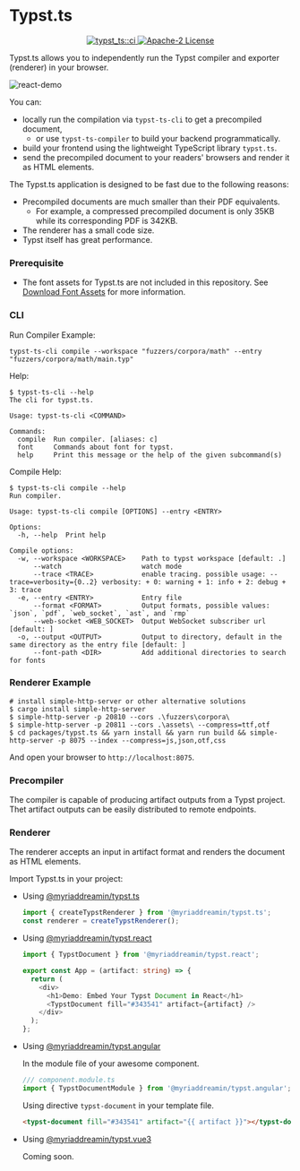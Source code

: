 # Typst.ts

<p align="center">
  <a href="https://github.com/Myriad-Dreamin/typst.ts/actions/workflows/ci.yaml">
    <img alt="typst_ts::ci" src="https://github.com/Myriad-Dreamin/typst.ts/actions/workflows/ci.yaml/badge.svg"/>
  </a>
  <a href="https://github.com/Myriad-Dreamin/typst.ts/blob/main/LICENSE">
    <img alt="Apache-2 License" src="https://img.shields.io/badge/license-Apache%202-brightgreen"/>
  </a>
</p>

Typst.ts allows you to independently run the Typst compiler and exporter (renderer) in your browser.

![react-demo](https://user-images.githubusercontent.com/35292584/233788011-bd3456e7-6ca2-4567-a5b8-42a65fcb88a5.png)

You can:

- locally run the compilation via `typst-ts-cli` to get a precompiled document,
  - or use `typst-ts-compiler` to build your backend programmatically.
- build your frontend using the lightweight TypeScript library `typst.ts`.
- send the precompiled document to your readers' browsers and render it as HTML elements.

The Typst.ts application is designed to be fast due to the following reasons:

- Precompiled documents are much smaller than their PDF equivalents.
  - For example, a compressed precompiled document is only 35KB while its corresponding PDF is 342KB.
- The renderer has a small code size.
- Typst itself has great performance.

### Prerequisite

- The font assets for Typst.ts are not included in this repository. See [Download Font Assets](./docs/download-font-assets.md) for more information.

### CLI

Run Compiler Example:

```shell
typst-ts-cli compile --workspace "fuzzers/corpora/math" --entry "fuzzers/corpora/math/main.typ"
```

Help:

```shell
$ typst-ts-cli --help
The cli for typst.ts.

Usage: typst-ts-cli <COMMAND>

Commands:
  compile  Run compiler. [aliases: c]
  font     Commands about font for typst.
  help     Print this message or the help of the given subcommand(s)
```

Compile Help:

```shell
$ typst-ts-cli compile --help
Run compiler.

Usage: typst-ts-cli compile [OPTIONS] --entry <ENTRY>

Options:
  -h, --help  Print help

Compile options:
  -w, --workspace <WORKSPACE>    Path to typst workspace [default: .]
      --watch                    watch mode
      --trace <TRACE>            enable tracing. possible usage: --trace=verbosity={0..2} verbosity: + 0: warning + 1: info + 2: debug + 3: trace
  -e, --entry <ENTRY>            Entry file
      --format <FORMAT>          Output formats, possible values: `json`, `pdf`, `web_socket`, `ast`, and `rmp`
      --web-socket <WEB_SOCKET>  Output WebSocket subscriber url [default: ]
  -o, --output <OUTPUT>          Output to directory, default in the same directory as the entry file [default: ]
      --font-path <DIR>          Add additional directories to search for fonts
```

### Renderer Example

```shell
# install simple-http-server or other alternative solutions
$ cargo install simple-http-server
$ simple-http-server -p 20810 --cors .\fuzzers\corpora\
$ simple-http-server -p 20811 --cors .\assets\ --compress=ttf,otf
$ cd packages/typst.ts && yarn install && yarn run build && simple-http-server -p 8075 --index --compress=js,json,otf,css
```

And open your browser to `http://localhost:8075`.

### Precompiler

The compiler is capable of producing artifact outputs from a Typst project. Thet artifact outputs can be easily distributed to remote endpoints.

### Renderer

The renderer accepts an input in artifact format and renders the document as HTML elements.

Import Typst.ts in your project:

- Using [@myriaddreamin/typst.ts][npm::typst.ts]

  ```typescript
  import { createTypstRenderer } from '@myriaddreamin/typst.ts';
  const renderer = createTypstRenderer();
  ```

- Using [@myriaddreamin/typst.react][npm::typst.react]

  ```typescript
  import { TypstDocument } from '@myriaddreamin/typst.react';

  export const App = (artifact: string) => {
    return (
      <div>
        <h1>Demo: Embed Your Typst Document in React</h1>
        <TypstDocument fill="#343541" artifact={artifact} />
      </div>
    );
  };
  ```

- Using [@myriaddreamin/typst.angular][npm::typst.angular]

  In the module file of your awesome component.

  ```typescript
  /// component.module.ts
  import { TypstDocumentModule } from '@myriaddreamin/typst.angular';
  ```

  Using directive `typst-document` in your template file.

  ```html
  <typst-document fill="#343541" artifact="{{ artifact }}"></typst-document>
  ```

- Using [@myriaddreamin/typst.vue3][npm::typst.vue3]

  Coming soon.

[npm::typst.ts]: https://www.npmjs.com/package/@myriaddreamin/typst.ts
[npm::typst.react]: https://www.npmjs.com/package/@myriaddreamin/typst.react
[npm::typst.angular]: https://www.npmjs.com/package/@myriaddreamin/typst.angular
[npm::typst.vue3]: ./packages/typst.vue3/README.md
